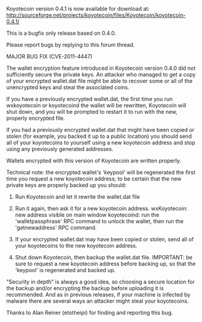 Koyotecoin version 0.4.1 is now available for download at:
http://sourceforge.net/projects/koyotecoin/files/Koyotecoin/koyotecoin-0.4.1/

This is a bugfix only release based on 0.4.0.

Please report bugs by replying to this forum thread.

MAJOR BUG FIX  (CVE-2011-4447)

The wallet encryption feature introduced in Koyotecoin version 0.4.0 did not sufficiently secure the private keys. An attacker who
managed to get a copy of your encrypted wallet.dat file might be able to recover some or all of the unencrypted keys and steal the
associated coins.

If you have a previously encrypted wallet.dat, the first time you run wxkoyotecoin or koyotecoind the wallet will be rewritten, Koyotecoin will
shut down, and you will be prompted to restart it to run with the new, properly encrypted file.

If you had a previously encrypted wallet.dat that might have been copied or stolen (for example, you backed it up to a public
location) you should send all of your koyotecoins to yourself using a new koyotecoin address and stop using any previously generated addresses.

Wallets encrypted with this version of Koyotecoin are written properly.

Technical note: the encrypted wallet's 'keypool' will be regenerated the first time you request a new koyotecoin address; to be certain that the
new private keys are properly backed up you should:

1. Run Koyotecoin and let it rewrite the wallet.dat file

2. Run it again, then ask it for a new koyotecoin address.
wxKoyotecoin: new address visible on main window
koyotecoind: run the 'walletpassphrase' RPC command to unlock the wallet,  then run the 'getnewaddress' RPC command.

3. If your encrypted wallet.dat may have been copied or stolen, send all of your koyotecoins to the new koyotecoin address.

4. Shut down Koyotecoin, then backup the wallet.dat file.
IMPORTANT: be sure to request a new koyotecoin address before backing up, so that the 'keypool' is regenerated and backed up.

"Security in depth" is always a good idea, so choosing a secure location for the backup and/or encrypting the backup before uploading it is recommended. And as in previous releases, if your machine is infected by malware there are several ways an attacker might steal your koyotecoins.

Thanks to Alan Reiner (etotheipi) for finding and reporting this bug.

